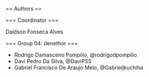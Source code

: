 == Authors ==

=== Coordinator ===

Daidson Fonseca Alves

=== Group 04: denethor  ===

* Rodrigo Damasceno Pompilio, @rodrigodpompilio
* Davi Pedro Da Silva, @DaviPSS      
* Gabriel Francisco De Araujo Melo, @Gabrieljkuchiha

